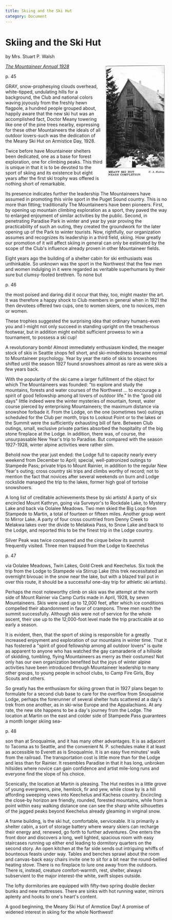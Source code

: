 ```yaml
---
title: Skiing and the Ski Hut
category: Document
---
```

# Skiing and the Ski Hut
by Mrs. Stuart P. Walsh

<img src="img/1928-Meany-Ski-Hut.png" style="width: 40%;" alt="MEANY SKI HUT NEARS COMPLETION - PHOTO by C. A. Hultin" align="right">

_[The Mountaineer Annual 1928](https://www.mountaineers.org/about/history/the-mountaineer-annuals/indexes-annuals-maps/the-mountaineer-1928)_

p. 45

GRAY, snow-prophesying clouds overhead, white-tipped, undulating hills for a background, the Club and national colors waving joyously from the freshly hewn flagpole, a hundred people grouped about, happily aware that the new ski hut was an accomplished fact, Doctor Meany towering like one of the pine trees nearby, expressing for these other Mountaineers the ideals of all outdoor lovers-such was the dedication of the Meany Ski Hut on Armistice Day, 1928.

Twice before have Mountaineer shelters been dedicated, one as a base for forest exploration, one for climbing peaks. This third is unique in that it is to be devoted to the sport of skiing and its existence but eight years after the first ski trophy was offered is nothing short of remarkable.

Its presence indicates further the leadership The Mountaineers have assumed in promoting this virile sport in the Puget Sound country. This is no more than fitting; traditionally The Mountaineers have been pioneers. First, by opening up mountain climbing exploration as a sport, they paved the way to enlarged enjoyment of similar activities by the public. Second, in penetrating Paradise Park in winter and year by year proving the practicability of such an outing, they created the groundwork for the later opening up of the Park to winter tourists. Now, rightfully, our organization assumes and recognizes its leadership in a third field, skiing. How greatly our promotion of it will affect skiing in general can only be estimated by the scope of the Club's influence already proven in other Mountaineer fields.

Eight years ago the building of a shelter cabin for ski enthusiasts was unthinkable. So unknown was the sport in the Northwest that the few men and women indulging in it were regarded as veritable superhumans by their sure but clumsy-footed brethren. To none but

p. 46

the most poised and daring did it occur that they, too, might master the art. It was therefore a happy shock to Club members in general when in 1921 the then devotees offered two cups, one to women skiers, one to novices, men or women.

These trophies suggested the surprising idea that ordinary humans-even you and I-might not only succeed in standing upright on the treacherous footwear, but in addition might exhibit sufficient prowess to win a tournament, to possess a ski cup!

A revolutionary bomb! Almost immediately enthusiasm kindled, the meager stock of skis in Seattle shops fell short, and ski-mindedness became normal to Mountaineer psychology. Year by year the ratio of skis to snowshoes shifted until the season 1927 found snowshoes almost as rare as were skis a few years back.

With the popularity of the ski came a larger fulfillment of the object for which The Mountaineers was founded: "to explore and study the mountains, forests and water courses of the Northwest ... to encourage a spirit of good fellowship among all lovers of outdoor life." In the "good old days" little indeed were the winter mysteries of mountain, forest, water course pierced by enterprising Mountaineers; the maximum distance via snowshoe forbade it. From the Lodge, on the one (sometimes two) outings scheduled for the Club per month, trips to Lookout Point or to the lakes or the Summit were the sufficiently exhausting bill of fare. Between Club outings, small, exclusive private parties absorbed the hospitality of the big stone fireplace at the Lodge. In addition, there was, of course, the unsurpassable New Year's trip to Paradise. But compared with the season 1927-1928, winter alpine activities were rather slim.

Behold now the year just ended: the Lodge full to capacity nearly every weekend from December to April; special, well-patronized outings to Stampede Pass; private trips to Mount Rainier, in addition to the regular New Year's outing; cross country ski trips and climbs worthy of record; not to mention the fact that novices after several weekends on burn and Lodge rockslide managed the trip to the lakes, former high goal of tortoise snowshoers.

A long list of creditable achievements these by ski artists! A party of six encircled Mount Kathryn, going via Surveyor's to Rockdale Lake, to Mystery Lake and back via Oolalee Meadows. Two men skied the Big Loop from Stampede to Martin, a total of fourteen or fifteen miles. Another group went to Mirror Lake. A party of four cross countried from Denny Creek to Melakwa lakes over the divide to Melakwa Pass, to Snow Lake and back to the Lodge, and reported this to be the finest trip in the Lodge country.

Silver Peak was twice conquered and the cirque below its summit frequently visited. Three men traipsed from the Lodge to Keechelus

p. 47

via Oolalee Meadows, Twin Lakes, Gold Creek and Keechelus. Six took the trip from the Lodge to Stampede via Stirrup Lake (this trek necessitated an overnight bivouac in the snow near the lake, but with a blazed trail put in over this route, it should be a successful one-day trip for athletic ski artists).

Perhaps the most noteworthy climb on skis was the attempt at the north side of Mount Rainier via Camp Curtis made in April, 1928, by seven Mountaineers. Skis were used up to 12,000 feet, after which ice conditions compelled their abandonment in favor of crampons. Three men reach the summit successfully. Although skis were not of service for the whole ascent, their use up to the 12,000-foot level made the trip practicable at so early a season.

It is evident, then, that the sport of skiing is responsible for a greatly increased enjoyment and exploration of our mountains in winter time. That it has fostered a "spirit of good fellowship among all outdoor lovers" is quite as apparent to anyone who has watched the gay camaraderie of a hillside of skidding, tumbling, flying Mountaineers as merry as their costumes! Not only has our own organization benefited but the joys of winter alpine activities have been introduced through Mountaineer leadership to many other groups, to young people in school clubs, to Camp Fire Girls, Boy Scouts and others.

So greatly has the enthusiasm for skiing grown that in 1927 plans began to formulate for a second club base to care for the overflow from Snoqualmie Lodge, perhaps the forerunner of several shelter huts scattered at a day's trek from one another, as in ski-wise Europe and the Appalachians. At any rate, the new site happens to be a day's journey from the Lodge. The location at Martin on the east and colder side of Stampede Pass guarantees a month longer skiing sea-

p. 48

son than at Snoqualmie, and it has many other advantages. It is as adjacent to Tacoma as to Seattle, and the convenient N. P. schedules make it at least as accessible to Everett as is Snoqualmie. It is an easy five minutes' walk from the railroad. The transportation cost is little more than for the Lodge and less than for Rainier. It resembles Paradise in that it has long, unbroken hillsides where novice can gain confidence and artist mile-long runs and everyone find the slope of his choice.

Scenically, the location at Martin is pleasing. The Hut nestles in a little grove of young evergreens, pine, hemlock, fir and yew, while close by is a hill affording sweeping views into Keechelus and Kachess country. Encircling the close-by horizon are friendly, rounded, forested mountains, while from a point within easy walking distance one can see the sharp white silhouettes of the jagged peaks beyond Keechelus already gleaming in virginal snow.

A frame building, is the ski hut, comfortable, serviceable. It is primarily a shelter cabin, a sort of storage battery where weary skiers can recharge their energy and, renewed, go forth to further adventures. One enters the front door and discovers a long, well lighted, spacious room with easy staircases running up either end leading to dormitory quarters on the second story. An open kitchen at the far side sends out intriguing whiffs of bounteous feasts under way. Tables and benches sprawl about the room and canvas-back easy chairs invite one to sit for a bit near the round-bellied heating stove. There is no fireplace to lure one away from the outdoors. There is, instead, creature comfort-warmth, rest, shelter, always subservient to the major interest-the white, swift slopes outside.

The lofty dormitories are equipped with fifty-two spring double decker bunks and new mattresses. There are sinks with hot running water, mirrors aplenty and hooks to one's heart's content.

A good beginning, the Meany Ski Hut of Armstice Day! A promise of widened interest in skiing for the whole Northwest!
